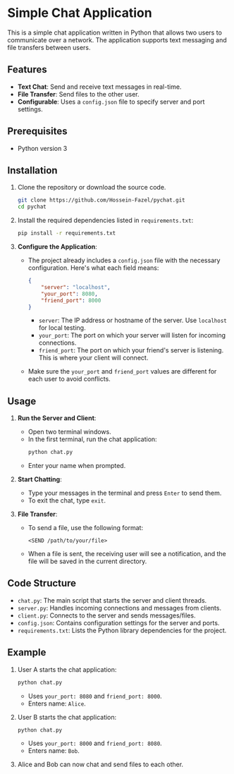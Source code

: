 # Simple Chat Application

This is a simple chat application written in Python that allows two users to communicate over a network. The application supports text messaging and file transfers between users.

## Features

- **Text Chat**: Send and receive text messages in real-time.
- **File Transfer**: Send files to the other user.
- **Configurable**: Uses a `config.json` file to specify server and port settings.

## Prerequisites

- Python version 3

## Installation

1. Clone the repository or download the source code.
   ```bash
   git clone https://github.com/Hossein-Fazel/pychat.git
   cd pychat
   ```

2. Install the required dependencies listed in `requirements.txt`:
   ```bash
   pip install -r requirements.txt
   ```

3. **Configure the Application**:
   - The project already includes a `config.json` file with the necessary configuration. Here's what each field means:
     ```json
     {
         "server": "localhost",
         "your_port": 8080,
         "friend_port": 8000
     }
     ```
     - `server`: The IP address or hostname of the server. Use `localhost` for local testing.
     - `your_port`: The port on which your server will listen for incoming connections.
     - `friend_port`: The port on which your friend's server is listening. This is where your client will connect.

   - Make sure the `your_port` and `friend_port` values are different for each user to avoid conflicts.

## Usage

1. **Run the Server and Client**:
   - Open two terminal windows.
   - In the first terminal, run the chat application:
     ```bash
     python chat.py
     ```
   - Enter your name when prompted.

2. **Start Chatting**:
   - Type your messages in the terminal and press `Enter` to send them.
   - To exit the chat, type `exit`.

3. **File Transfer**:
   - To send a file, use the following format:
     ```
     <SEND /path/to/your/file>
     ```
   - When a file is sent, the receiving user will see a notification, and the file will be saved in the current directory.

## Code Structure

- `chat.py`: The main script that starts the server and client threads.
- `server.py`: Handles incoming connections and messages from clients.
- `client.py`: Connects to the server and sends messages/files.
- `config.json`: Contains configuration settings for the server and ports.
- `requirements.txt`: Lists the Python library dependencies for the project.

## Example

1. User A starts the chat application:
   ```bash
   python chat.py
   ```
   - Uses `your_port: 8080` and `friend_port: 8000`.
   - Enters name: `Alice`.

2. User B starts the chat application:
   ```bash
   python chat.py
   ```
   - Uses `your_port: 8000` and `friend_port: 8080`.
   - Enters name: `Bob`.

3. Alice and Bob can now chat and send files to each other.
